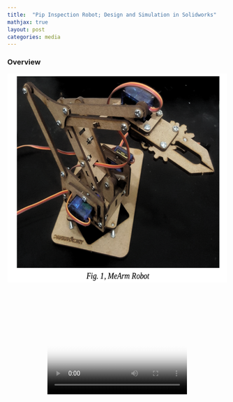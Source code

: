 ```yaml
---
title:  "Pip Inspection Robot; Design and Simulation in Solidworks"
mathjax: true
layout: post
categories: media
---
```


### Overview

<p style="text-align:center;">
    <img width="608" height="478" src="/img/MeArm/MeArm_robot.png" alt="MeArm robot">
</p>

<p style="text-align:center;">
   <video width="320" height="240" poster="/img/project_img.png" controls>
      <source src="/videos/DOFs.mp4" type="video/mp4">
      Your browser does not support the video tag.
   </video>
</p>

